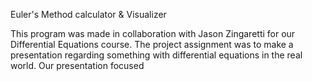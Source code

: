 Euler's Method calculator & Visualizer

This program was made in collaboration with Jason Zingaretti for our Differential Equations course. 
The project assignment was to make a presentation regarding something with differential equations in the real world. 
Our presentation focused 